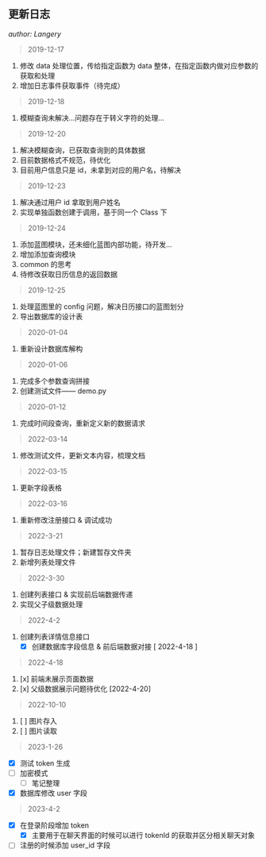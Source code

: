 ## 更新日志

*author: Langery*

> 2019-12-17

1. 修改 data 处理位置，传给指定函数为 data 整体，在指定函数内做对应参数的获取和处理
2. 增加日志事件获取事件（待完成）

> 2019-12-18

1. 模糊查询未解决...问题存在于转义字符的处理...

> 2019-12-20

1. 解决模糊查询，已获取查询到的具体数据
2. 目前数据格式不规范，待优化
3. 目前用户信息只是 id，未拿到对应的用户名，待解决

> 2019-12-23

1. 解决通过用户 id 拿取到用户姓名
2. 实现单独函数创建于调用，基于同一个 Class 下

> 2019-12-24

1. 添加蓝图模块，还未细化蓝图内部功能，待开发...
2. 增加添加查询模块
3. common 的思考
4. 待修改获取日历信息的返回数据

> 2019-12-25

1. 处理蓝图里的 config 问题，解决日历接口的蓝图划分
2. 导出数据库的设计表

> 2020-01-04

1. 重新设计数据库解构

> 2020-01-06

1. 完成多个参数查询拼接
2. 创建测试文件—— demo.py

> 2020-01-12

1. 完成时间段查询，重新定义新的数据请求

> 2022-03-14

1. 修改测试文件，更新文本内容，梳理文档

> 2022-03-15

1. 更新字段表格

> 2022-03-16

1. 重新修改注册接口 & 调试成功

> 2022-3-21

1. 暂存日志处理文件；新建暂存文件夹
2. 新增列表处理文件

> 2022-3-30

1. 创建列表接口 & 实现前后端数据传递
2. 实现父子级数据处理

> 2022-4-2

1. 创建列表详情信息接口
    - [x] 创建数据库字段信息 & 前后端数据对接 [ 2022-4-18 ]

> 2022-4-18

1. [x] 前端未展示页面数据
2. [x] 父级数据展示问题待优化 [2022-4-20]

> 2022-10-10

1. [ ] 图片存入
2. [ ] 图片读取

> 2023-1-26

- [x] 测试 token 生成
- [ ] 加密模式
    - [ ] 笔记整理
- [x] 数据库修改 user 字段

> 2023-4-2

- [x] 在登录阶段增加 token
    - [x] 主要用于在聊天界面的时候可以进行 tokenId 的获取并区分相关聊天对象
- [ ] 注册的时候添加 user_id 字段
